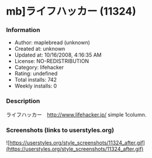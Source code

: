 # mb]ライフハッカー (11324)

### Information
- Author: maplebread (unknown)
- Created at: unknown
- Updated at: 10/16/2008, 4:16:35 AM
- License: NO-REDISTRIBUTION
- Category: lifehacker
- Rating: undefined
- Total installs: 742
- Weekly installs: 0


### Description
ライフハッカー　http://www.lifehacker.jp/
simple 1column.


### Screenshots (links to userstyles.org)
![https://userstyles.org/style_screenshots/11324_after.gif](https://userstyles.org/style_screenshots/11324_after.gif)


